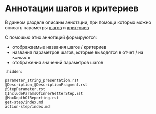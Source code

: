 # Аннотации шагов и критериев

В данном разделе описаны аннотации, при помощи которых можно описать параметры [шагов](./../steps/index.md)
и [критериев](./../criteria/index.md)

С помощью этих аннотаций формируются:

- отображаемые названия шагов / критериев
- названия параметров шагов, которые выводятся в отчет / на консоль
- отображения значений параметров шагов

```{toctree}
:hidden:

parameter_string_presentation.rst
@Description_@DescriptionFragment.rst
@StepParameter.rst
@IncludeParamsOfInnerGetterStep.rst
@MaxDepthOfReporting.rst
get-step/index.md
action-step/index.md
```